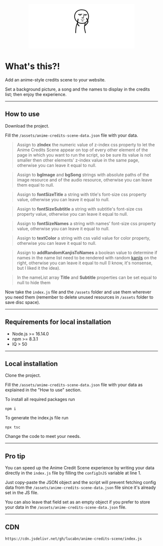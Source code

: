 <p align="center">
  <picture>
    <source media="(prefers-color-scheme: dark)" srcset="https://github.com/LucaBn/anime-credits-scene/blob/main/logo/anime-credits-scene--logo-dark.png?raw=true">
    <source media="(prefers-color-scheme: light)" srcset="https://github.com/LucaBn/anime-credits-scene/blob/main/logo/anime-credits-scene--logo-light.png?raw=true">
    <img alt="Anime Credits Scene" src="https://github.com/LucaBn/anime-credits-scene/blob/main/logo/anime-credits-scene--logo-dark.png?raw=true" width="350" height="147" style="max-width: 100%;">
  </picture>
</p>

# What's this?!

Add an anime-style credits scene to your website.

Set a background picture, a song and the names to display in the credits list; then enjoy the experience.

---

## How to use

Download the project.

Fill the `/assets/anime-credits-scene-data.json` file with your data.

> Assign to **zIndex** the numeric value of z-index css property to let the Anime Credits Scene appear on top of every other element of the page in which you want to run the script, so be sure its value is not smaller then other elements' z-index value in the same page, otherwise you can leave it equal to null.

> Assign to **bgImage** and **bgSong** strings with absolute paths of the image resource and of the audio resource, otherwise you can leave them equal to null.

> Assign to **fontSizeTitle** a string with title's font-size css property value, otherwise you can leave it equal to null.

> Assign to **fontSizeSubtitle** a string with subtitle's font-size css property value, otherwise you can leave it equal to null.

> Assign to **fontSizeNames** a string with names' font-size css property value, otherwise you can leave it equal to null.

> Assign to **textColor** a string with css valid value for color property, otherwise you can leave it equal to null.

> Assign to **addRandomKanjisToNames** a boolean value to determine if names in the name list need to be rendered with random [kanjis](https://en.wikipedia.org/wiki/Kanji) on the right, otherwise you can leave it equal to null (I know, it's nonsense, but I liked it the idea).

> In the nameList array **Title** and **Subtitle** properties can be set equal to null to hide them

Now take the `index.js` file and the `/assets` folder and use them wherever you need them (remember to delete unused resources in `/assets` folder to save disc space).

---

## Requirements for local installation

- Node.js >= 16.14.0
- npm >= 8.3.1
- IQ > 50

---

## Local installation

Clone the project.

Fill the `/assets/anime-credits-scene-data.json` file with your data as explained in the "How to use" section.

To install all required packages run

```
npm i
```

To generate the index.js file run

```
npx tsc
```

Change the code to meet your needs.

---

## Pro tip

You can speed up the Anime Credit Scene experience by writing your data directly in the `index.js` file by filling the `configInJS` variable at line 1.

Just copy-paste the JSON object and the script will prevent fetching config data from the `/assets/anime-credits-scene-data.json` file since it's already set in the JS file.

You can also leave that field set as an empty object if you prefer to store your data in the `/assets/anime-credits-scene-data.json` file.

---

## CDN

```
https://cdn.jsdelivr.net/gh/lucabn/anime-credits-scene/index.js
```
